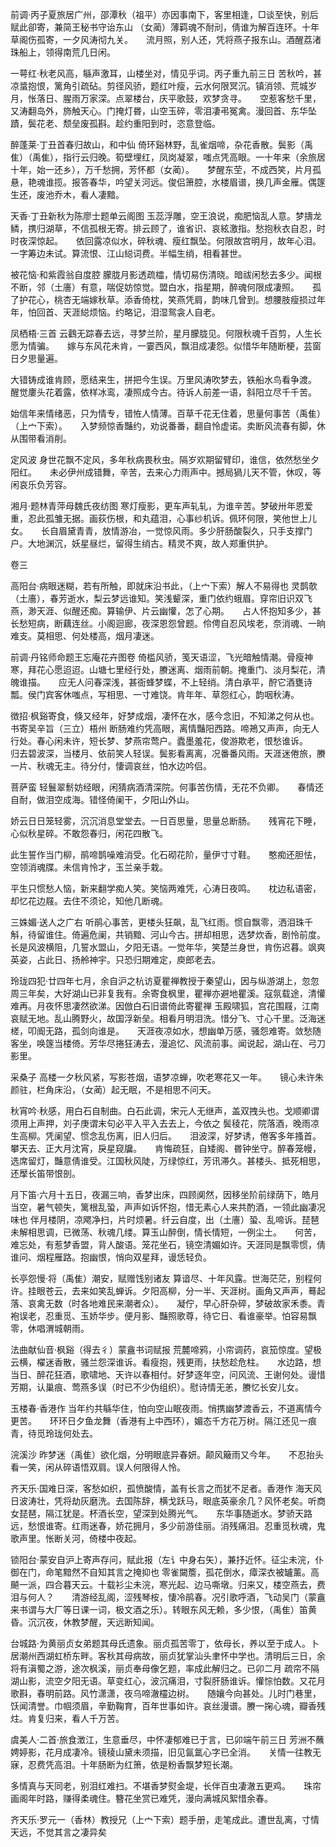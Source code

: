 <!-- { "loadSidebar": true } -->
前调·丙子夏旅居广州，邵潭秋（祖平）亦因事南下，客里相逢，□谈至快，别后赋此卻寄，兼简王秘书守诒东山
（女蔺）薄羁魂不耐刓，倩谁为解百连环。十年草阁伤孤寄，一夕风涛彻九关。　　流月照，别人还，凭将燕子报东山。酒醒荔渚珠船上，领得南荒几日闲。

一萼红·秋老风高，緐声激耳，山楼坐对，情见乎词。丙子重九前三日
苦秋吟，甚凉螀抱恨，篱角引疏砧。剪径风骄，题红叶瘦，云水何限冥沉。镇消领、荒城岁月，怅落日、腥雨万家深。点翠楼台，庆平歌鼓，欢梦贪寻。　　空惹客愁千里，又涛翻岛外，斾触天心。门掩灯昬，山空玉碎，零泪凄弔冤禽。漫回首、东华坠蹟，鬓花老、颓垒废孤斟。趁约重阳到时，恣意登临。

醉蓬莱·丁丑首春归故山，和中仙
倚环谿林野，乱雀烟啼，杂花香散。鬓影（禹隹）（禹隹），指行云归晚。筍壁埋红，凤岗凝翠，嗤点凭高眼。一十年来（余旅居十年，始一还乡），万千愁拥，芳怀都（女蔺）。　　梦醒东茔，不成西笑，片月孤悬，艳魂谁揽。报答春华，吟望关河远。俊侣箫腔，水楼眉谱，换几声金雁。偶篴生还，废池乔木，看人凄黯。

天香·丁丑新秋为陈廖士题单云阁图
玉蕊浮雕，空王浪说，痴肥恼乱人意。梦擣龙鳞，携归湖草，不信孤根无寄。排云顾了，谁省识、哀絃激指。愁抱秋衣自忍，时时夜深惊起。　　依回露凉似水，碎秋魂、瘦红飘坠。何限故宫明月，故年心泪。一字筹边未试。算流恨、江山縂词费。半幅生绡，相看甚世。

被花恼·和紫霞翁自度腔
朦胧月影透疏櫺，情切易伤清晓。暗祓闲愁去多少。闻根不断，邻（土廧）有意，喘促妨惊觉。盟白水，指星期，醉魂何限成凄照。　　孤了护花心，桃杏无端嫁秋草。添香倚枕，笑燕凭肩，韵味几曾到。想腰肢瘦损过年年，怕回首、天涯縂烦恼。约略记，泪湿鸳衾人自老。

凤栖梧·三首
云鸖无踪春去远，寻梦兰阶，星月朦胧见。何限秋魂千百剪，人生长愿为情骗。　　嫁与东风花未肯，一霎西风，飘泪成凄怨。似惜华年随断梗，芸窗日夕思量遍。

大错铸成谁肯顾，愿结来生，拼把今生误。万里风涛吹梦去，铁船水鸟看争渡。　　醒觉廔头花着露，依样冰鸾，凄照成今古。待诉人前差一语，斜阳立尽千千苦。

始信年来情绪恶，只为情专，错恠人情薄。百草千花无住着，思量何事苦（禹隹）（上宀下索）。　　入梦频惊香豔约，劝说番番，翻自怜虚诺。卖断风流春有脚，休从围带看消削。

定风波
身世花飘不定风，多年秋病畏秋虫。隔岁欢期留臂印，谁信，依然愁坐夕阳红。　　未必伊州成错舞，辛苦，去来心力雨声中。撼局猧儿天不管，休叹，等闲哀乐负芳容。

湘月·题林青萍母魏氏夜纺图
寒灯瘦影，更车声轧轧，为谁辛苦。梦破卅年恩爱重，忍此孤雏无据。画荻伤根，和丸蕴泪，心事纱机诉。佩环何限，笑他世上儿女。　　长自眉黛青青，放情游冶，一觉惊风雨。多少肝肠酸裂久，只手支撑门户。大地渊沉，妖星昼烂，留得生绡古。精灵不爽，故人郑重供护。 

卷三

高阳台·病眼迷糊，若有所触，即就床沿书此，（上宀下索）解人不易得也
灵鹊欹（土廧），春芳逝水，梨云梦远谁知。笑浅颦深，重门依约蛾眉。穿帘旧识双飞燕，渺天涯、似醒还痴。算输伊、片云幽懽，怎了心期。　　占人怀抱知多少，甚长愁短病，断藕连丝。小阁迴廊，夜深恩怨曾题。伶俜自忍风埃老，奈消魂、一晌难支。莫相思、何处楼高，烟月凄迷。

前调·丹铭师命题王忘庵花卉图卷
倚槛风骄，笺天语涩，飞光暗触情潮。骨瘦神寒，拜花心愿迢迢。山塘七里经行处，賸迷离、烟雨前朝。掩重门、淡月梨花，清魄谁描。　　应无人问春深浅，甚衙蜂梦蝶，不上轻绡。清白承平，酧它酒甕诗瓢。侯门宾客休嗤点，写相思、一寸难饶。肯年年、草怨红心，韵咽秋涛。

徴招·枫谿寄食，倏又经年，好梦成烟，凄怀在水，感今念旧，不知涕之何从也。书寄吴辛旨（三立）梧州
断肠难约凭高眼，离情豔阳西路。啼鴂又声声，向无人行处。春心闲未许，短长梦、梦燕帘莺户。蠹墨羞花，俊游欺老，恨愁谁诉。　　归去碧波深，当楼月、依前笑人轻误。鬓影看离离，况番番风雨。天涯迷倦旅，賸一片、秋魂无主。待分付，悽调哀丝，怕水边吟侣。

菩萨蛮
轻鬟翠鬋妨经眼，闲猜病酒清深院。何事苦伤情，无花不负卿。　　春情还自耐，做泪空成海。错怪倚阑干，夕阳山外山。

娇云日日笼轻雾，沉沉消息堂堂去。一日百思量，思量总断肠。　　残宵花下睡，心似秋星碎。不敢怨春归，闲花四散飞。

此生誓作当门柳，鹃啼鹊噪难消受。化石砌花阶，量伊寸寸鞋。　　憨痴还胆怯，空领消魂牒。未信肯怜才，玉兰亲手栽。

平生只惯愁人恼，新来翻学痴人笑。笑恼两难凭，心涛日夜鸣。　　枕边私语密，却忆花边屐。去住不须论，知他几断魂。

三姝媚·送人之广右
听鹃心事苦，更楼头狂飙，乱飞红雨。惯自飘零，洒泪珠千斛，待留谁住。倚遍危阑，共销黯、河山今古。拼却相思，选梦炊香，剧怜前度。　　长是风波横阻，几誓水盟山，夕阳无语。一觉年华，笑楚兰身世，肯伤迟暮。飒爽英姿，占此日、扬舲神宇。只恐归期难定，庾郎老去。

玲珑四犯·廿四年七月，余自沪之杭访夏瞿禅教授于秦望山，因与纵游湖上，忽忽周三年矣，大好湖山已非复我有。余寄食枫里，瞿禅亦避地瞿溪。寇氛载途，清懽难再。月夜怀思凄然欲涕。因倣白石旧谱倚此寄瞿禅
玉殿啸狐，宫花围屐，江南哀赋无地。乱山腾野火，故国浮新垒。相看月明泪洗。惜分飞、寸心千里。泛海迷槎，叩阍无路，孤剑向谁是。　　天涯夜凉如水，想幽单万感，骚怨难寄。敛愁随客坐，唤篴当楼倚。芳华尽捲狂涛去，漫追忆、风流前事。闻说起，湖山在、弓刀影里。

采桑子
高楼一夕秋风紧，写影苍烟，语梦凉蝉，吹老寒花又一年。　　镜心未许朱颜驻，栏角床沿，（女蔺）起无眠，不是相思不问天。

秋宵吟·秋感，用白石自制曲。白石此调，宋元人无继声，盖双拽头也。戈顺卿谓须用上声押，刘子庚谓末句必平入平入去去上，今依之
鬓稜花，院落酒，晚雨凉生高柳。凭阑望、惯念乱伤离，旧人归后。　　泪波深，好梦诱，倦客多年搔首。攀天去、正大月沈宵，戾星窥牖。　　肯悔疏狂，自矮阁、昬钟坐守。醉春笼幔，选席留灯，豔意倩谁受。江国秋风陡，万绿惊红，芳讯滞久。甚楼头、抵死相思，还擪长笛带恨剖。

月下笛·六月十五日，夜漏三响，香梦出床，四顾阒然，因移坐阶前绿荫下，皓月当空，暑气顿失，篱根乱蛩，声声如诉怀抱，惜无素心人来共酌酒，一领此幽凄况味也
伴月楼阴，凉飔净扫，片时烦暑。纤云自度，出（土廧）蛩、乱啼诉。琵琶未解相思调，已微荡、秋魂几缕。算玉山醉倒，情长情短，一例尘土。　　何苦，难忘处，有惹梦香盟，背人酸语。笼花坐石，镜空清媚如许。天涯同是飘零惯，倩谁问、烟程雁路。抱幽恨，悄向双星拜，谩恁轻负。

长亭怨慢·将（禹隹）潮安，赋赠饯别诸友
算谙尽、十年风露。世海茫茫，别程何许。挂眼苍云，去来如笑乱蝉诉。夕阳高柳，分一半、天涯树。画角又声声，蓦起落、哀禽无数（时各地难民来潮者众）。　　凝佇，早心肝杂碎，梦破故家禾黍。青袍误老，忍重觅、玉娇华步。便月影、豔照歌尊，待它日、看谁豪举。怕容易飘零，休唱渭城朝雨。

法曲献仙音·枫谿（得去彳）蒙盦书词赋报
荒麓啼鸦，小帘调药，哀笳惊度。望极云横，櫂迷香散，骚兰怨深谁诉。看瘦抱，残更雨，扶愁趁危柱。　　水边路，想当日、醉花狂酒，歌啸地、天许以春相付。好梦逐年空，问风流、王谢何处。谩惜芳期，认巢痕、莺燕多误（时已不少伪组织）。慰诗情无恙，賸忆长安儿女。

玉楼春·香港作
当年约共緐华住，怕向空山眠夜雨。悄携幽梦渡香云，不道离情今更苦。　　环环日夕鱼龙舞（香港有上中西环），媚态千方花万树。隔江还见一痕青，待觅玲珑何处去。

浣溪沙
昨梦迷（禹隹）欲化烟，分明眼底异春妍。颠风簸雨又今年。　　不忍抬头看一笑，闲从碎语悟双肩。误人何限得人怜。

齐天乐·国难日深，客愁如织，孤愤酸情，盖有长言之而犹不足者。香港作
海天风日波涛壮，凭将劫灰磨洗。去国陈辞，横戈跃马，眼底英豪余几？风怀老矣。听商女琵琶，隔江犹是。杯酒长空，望深到处腾光气。　　东华事随逝水。梦骄天路远，愁恨谁寄。红雨迷春，娇花拥月，多少前游佳丽。消残痛泪。忍重觅秋魂，鬼歌声里。怅断关河，倚楼中夜起。

锁阳台·蒙安自沪上寄声存问，赋此报（左讠中身右矢），兼抒近怀。征尘未浣，仆御在门，命笔黯然不自知其言之掩抑也
零雀闚簷，孤花倒水，瘴深衣被罏薰。高飇一派，四合暮天云。十载衫尘未浣，寒光起、边马嘶墩。归来又，楼空燕去，费泪与何人？　　清游经乱阁，涩残琴桉，悽冷鹃春。况引歌呼酒，飞动吴门（蒙盦来书谓与大厂等日课一词，极文酒之乐）。转眼东风无赖，多少恨，（禹隹）笛黄昏。沉沉夜，休教梦醒，天远断知闻。

台城路·为黄丽贞女弟题其母氏遗象。丽贞孤苦零丁，依母长，养以至于成人。卜居潮州西湖虹桥东畔。客秋其母病故，丽贞犹掌汕头聿怀中学也。清明后三日，余将有滇蜀之游，途次枫溪，丽贞奉母像乞题，率成此解归之。已卯二月
疏帘不隔湖山影，流空夕阳无语。草变红心，波沉痛泪，寸裂肝肠谁诉。懽悰怕数。又花月歌斟，春明前路。风竹潇潇，夜乌啼澈欞边树。　　随孃今向甚处。儿时门巷里，饫闻清誉。巾帼须眉，辛勤鞠育，百年世事如许。哀丝漫谱。賸一掬心魂，瓣香残炷。肯复归来，看人千万苦。

虞美人·二首·旅食澂江，生意垂尽，中怀凄郁难已于言，已卯端午前三日
芳洲不蘸娉婷影，花月成凄冷。镜稜山黛未须描，旧见氤氲心字已全消。　　关情一往教无寐，忍费凭高泪。十年肠断为红箫，依是粉香飘梦短长潮。

多情真与天同老，别泪红难扫。不堪香梦熨金堤，长伴百虫凄澈五更鸡。　　珠帘画阁年时路，赚得柔魂住。簪花坐赏已难凭，漫向满城风絮惜余春。

齐天乐·罗元一（香林）教授兄（上宀下索）题手册，走笔成此。遭世乱离，寸情天远，不觉其言之凄异矣
